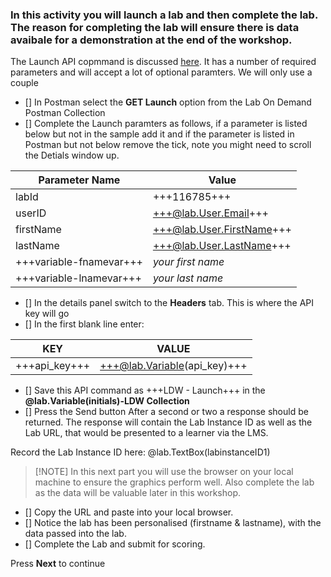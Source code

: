 


### In this activity you will launch a lab and then complete the lab.  The reason for completing the lab will ensure there is data avaibale for a demonstration at the end of the workshop.

The Launch API copmmand is discussed [here](https://docs.skillable.com/lod/lod-api/lod-api-launch.md).  It has a number of required parameters and will accept a lot of optional paramters.  We will only use a couple

- [] In Postman select the **GET Launch** option from the Lab On Demand Postman Collection
- [] Complete the Launch paramters as follows, if a parameter is listed below but not in the sample add it and if the parameter is listed in Postman but not below remove the tick, note you might need to scroll the Detials window up.

| Parameter Name | Value |
| ------ | ------|
| labId | +++116785+++ |
| userID | +++@lab.User.Email+++ |
| firstName | +++@lab.User.FirstName+++ |
| lastName | +++@lab.User.LastName+++ |
| +++variable-fnamevar+++ | *your first name* |
| +++variable-lnamevar+++ | *your last name* |

- [] In the details panel switch to the **Headers** tab.  This is where the API key will go
- [] In the first blank line enter:

| KEY | VALUE |
|-----|-------|
|+++api_key+++|+++@lab.Variable(api_key)+++|

- [] Save this API command as +++LDW - Launch+++ in the **@lab.Variable(initials)-LDW Collection**
- [] Press the Send button After a second or two a response should be returned.  The response will contain the Lab Instance ID as well as the Lab URL, that would be presented to a learner via the LMS.


Record the Lab Instance ID here: @lab.TextBox(labinstanceID1)
  
>[!NOTE] In this next part you will use the browser on your local machine to ensure the graphics perform well.  Also complete the lab as the data will be valuable later in this workshop.  
  
 - [] Copy the URL and paste into your local browser.
 - [] Notice the lab has been personalised (firstname & lastname), with the data passed into the lab.
 - [] Complete the Lab and submit for scoring.

Press **Next** to continue
